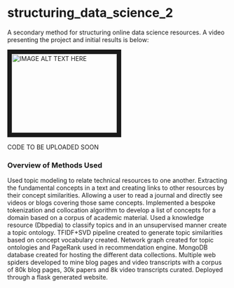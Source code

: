 # structuring_data_science_2
A secondary method for structuring online data science resources.
A video presenting the project and initial results is below:

<a href="http://www.youtube.com/watch?feature=player_embedded&v=tpAQ-9vlJtw" target="_blank"><img src="http://img.youtube.com/vi/tpAQ-9vlJtw/0.jpg" 
alt="IMAGE ALT TEXT HERE" width="240" height="180" border="10" /></a>

CODE TO BE UPLOADED SOON

### Overview of Methods Used
Used topic modeling to relate technical resources to one another.  Extracting the fundamental concepts in a text and creating links to other resources by their concept similarities. Allowing a user to read a journal and directly see videos or blogs covering those same concepts.
Implemented a bespoke tokenization and collocation algorithm to develop a list of concepts for a domain based on a corpus of academic material.
Used a knowledge resource (Dbpedia) to classify topics and in an unsupervised manner create a topic ontology.
TFIDF+SVD pipeline created to generate topic similarities based on concept vocabulary created. 
Network graph created for topic ontologies and PageRank used in recommendation engine.
MongoDB database created for hosting the different data collections.
Multiple web spiders developed to mine blog pages and video transcripts with a corpus of 80k blog pages, 30k papers and 8k video transcripts curated.
Deployed through a flask generated website.
